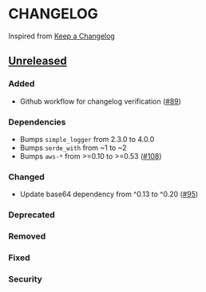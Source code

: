 # CHANGELOG
Inspired from [Keep a Changelog](https://keepachangelog.com/en/1.0.0/)

## [Unreleased]
### Added
- Github workflow for changelog verification ([#89](https://github.com/opensearch-project/opensearch-rs/pull/89))

### Dependencies
- Bumps `simple_logger` from 2.3.0 to 4.0.0
- Bumps `serde_with` from ~1 to ~2
- Bumps `aws-*` from >=0.10 to >=0.53 ([#108](https://github.com/opensearch-project/opensearch-rs/pull/108))

### Changed
- Update base64 dependency from ^0.13 to ^0.20 ([#95](https://github.com/opensearch-project/opensearch-rs/pull/95))

### Deprecated

### Removed

### Fixed

### Security


[Unreleased]: https://github.com/opensearch-project/opensearch-rs/compare/2.0...HEAD